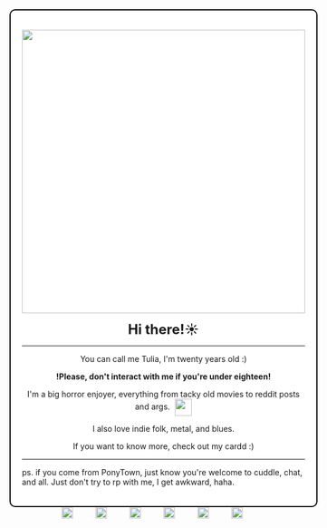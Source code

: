 <div style="border: 2px solid #000000; padding: 20px; border-radius: 10px; width: fit-content; margin: 0 auto; background-color: #ffffff;">
  <p align="center">
    <img src="https://i.imgur.com/oCi9uJa.gif" width="500"><br>
  </p>

  <p align="center"><strong style="font-size: 24px;">Hi there!☀️</strong></p>

  <hr>

  <div align="center">
    <p>You can call me Tulia, I'm twenty years old :)</p>
    <p><strong>!Please, don't interact with me if you're under eighteen!</strong></p>
    <p>
      I'm a big horror enjoyer, everything from tacky old movies to reddit posts and args.
      <span style="display: inline-block; vertical-align: middle; margin-left: 5px;">
        <img src="https://i.imgur.com/OQ2MFXI.gif" width="30">
      </span>
    </p>
    <p>I also love indie folk, metal, and blues.</p>
    <p>If you want to know more, check out my cardd :)</p>
  </div>

  <hr>  

  <p>ps. if you come from PonyTown, just know you're welcome to cuddle, chat, and all. Just don't try to rp with me, I get awkward, haha.</p>
</div>

<div style="text-align: center;">
  <a href="https://blinkies.cafe" target="_blank" style="display: inline-block; margin: 0 20px;">
    <img src="https://blinkies.cafe/b/blinkiesCafe-UT.gif" alt="Blinkie 1" style="height: 20px; width: auto;">
  </a><a href="https://blinkies.cafe" target="_blank" style="display: inline-block; margin: 0 20px;">
    <img src="https://blinkies.cafe/b/blinkiesCafe-CW.gif" alt="Blinkie 2" style="height: 20px; width: auto;">
  </a><a href="https://blinkies.cafe" target="_blank" style="display: inline-block; margin: 0 20px;">
    <img src="https://blinkies.cafe/b/blinkiesCafe-uX.gif" alt="Blinkie 3" style="height: 20px; width: auto;">
  </a><a href="https://blinkies.cafe" target="_blank" style="display: inline-block; margin: 0 20px;">
    <img src="https://blinkies.cafe/b/display/0231-treeforest.gif" alt="Blinkie 4" style="height: 20px; width: auto;">
  </a><a href="https://blinkies.cafe" target="_blank" style="display: inline-block; margin: 0 20px;">
    <img src="https://i.imgur.com/yrJOrNo.gif" alt="Blinkie 5" style="height: 20px; width: auto;">
  </a><a href="https://blinkies.cafe" target="_blank" style="display: inline-block; margin: 0 20px;">
    <img src="https://i.imgur.com/jiujEpM.gif" alt="Blinkie 6" style="height: 20px; width: auto;">
  </a>
</div>










